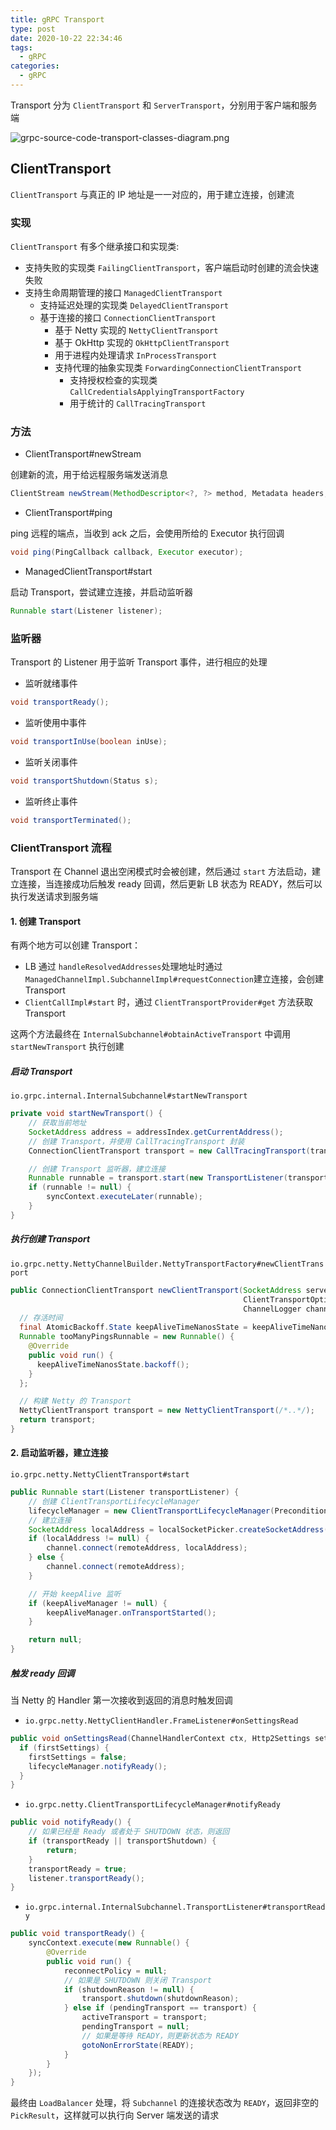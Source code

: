 ```yaml
---
title: gRPC Transport
type: post
date: 2020-10-22 22:34:46
tags:
  - gRPC
categories:
  - gRPC
---
```



Transport 分为 `ClientTransport` 和 `ServerTransport`，分别用于客户端和服务端

![grpc-source-code-transport-classes-diagram.png](https://img.hellowood.dev/picture/grpc-source-code-transport-classes-diagram.png)

## ClientTransport

`ClientTransport` 与真正的 IP 地址是一一对应的，用于建立连接，创建流

### 实现

`ClientTransport` 有多个继承接口和实现类:

- 支持失败的实现类 `FailingClientTransport`，客户端启动时创建的流会快速失败
- 支持生命周期管理的接口 `ManagedClientTransport`
  - 支持延迟处理的实现类 `DelayedClientTransport`
  - 基于连接的接口 `ConnectionClientTransport`
    - 基于 Netty 实现的 `NettyClientTransport`
    - 基于 OkHttp 实现的 `OkHttpClientTransport`
    - 用于进程内处理请求 `InProcessTransport`
    - 支持代理的抽象实现类 `ForwardingConnectionClientTransport`
      - 支持授权检查的实现类 `CallCredentialsApplyingTransportFactory`
      - 用于统计的 `CallTracingTransport`

### 方法

- ClientTransport#newStream

创建新的流，用于给远程服务端发送消息

```java
ClientStream newStream(MethodDescriptor<?, ?> method, Metadata headers, CallOptions callOptions);
```

- ClientTransport#ping

ping 远程的端点，当收到 ack 之后，会使用所给的 Executor 执行回调

```java
void ping(PingCallback callback, Executor executor);
```

- ManagedClientTransport#start

启动 Transport，尝试建立连接，并启动监听器

```java
Runnable start(Listener listener);
```

### 监听器

Transport 的 Listener 用于监听 Transport 事件，进行相应的处理

- 监听就绪事件

```java
void transportReady();
```

- 监听使用中事件

```java
void transportInUse(boolean inUse);
```

- 监听关闭事件

```java
void transportShutdown(Status s);
```

- 监听终止事件

```java
void transportTerminated();
```

### ClientTransport 流程

Transport 在 Channel 退出空闲模式时会被创建，然后通过 `start` 方法启动，建立连接，当连接成功后触发 ready 回调，然后更新 LB 状态为 READY，然后可以执行发送请求到服务端

#### 1. 创建 Transport

有两个地方可以创建 Transport：

- LB 通过 `handleResolvedAddresses`处理地址时通过`ManagedChannelImpl.SubchannelImpl#requestConnection`建立连接，会创建 Transport
- `ClientCallImpl#start` 时，通过 `ClientTransportProvider#get` 方法获取 Transport

这两个方法最终在 `InternalSubchannel#obtainActiveTransport` 中调用 `startNewTransport` 执行创建

##### 启动 Transport

`io.grpc.internal.InternalSubchannel#startNewTransport`

```java
private void startNewTransport() {
    // 获取当前地址
    SocketAddress address = addressIndex.getCurrentAddress();
    // 创建 Transport，并使用 CallTracingTransport 封装
    ConnectionClientTransport transport = new CallTracingTransport(transportFactory.newClientTransport(address, options, transportLogger), callsTracer);

    // 创建 Transport 监听器，建立连接
    Runnable runnable = transport.start(new TransportListener(transport, address));
    if (runnable != null) {
        syncContext.executeLater(runnable);
    }
}
```

##### 执行创建 Transport

`io.grpc.netty.NettyChannelBuilder.NettyTransportFactory#newClientTransport`

```java
public ConnectionClientTransport newClientTransport(SocketAddress serverAddress,
                                                    ClientTransportOptions options,
                                                    ChannelLogger channelLogger) {
  // 存活时间
  final AtomicBackoff.State keepAliveTimeNanosState = keepAliveTimeNanos.getState();
  Runnable tooManyPingsRunnable = new Runnable() {
    @Override
    public void run() {
      keepAliveTimeNanosState.backoff();
    }
  };

  // 构建 Netty 的 Transport
  NettyClientTransport transport = new NettyClientTransport(/*..*/);
  return transport;
}
```

#### 2. 启动监听器，建立连接

`io.grpc.netty.NettyClientTransport#start`

```java
public Runnable start(Listener transportListener) {
    // 创建 ClientTransportLifecycleManager
    lifecycleManager = new ClientTransportLifecycleManager(Preconditions.checkNotNull(transportListener, "listener"));
    // 建立连接
    SocketAddress localAddress = localSocketPicker.createSocketAddress(remoteAddress, eagAttributes);
    if (localAddress != null) {
        channel.connect(remoteAddress, localAddress);
    } else {
        channel.connect(remoteAddress);
    }

    // 开始 keepAlive 监听
    if (keepAliveManager != null) {
        keepAliveManager.onTransportStarted();
    }

    return null;
}
```

##### 触发 ready 回调

当 Netty 的 Handler 第一次接收到返回的消息时触发回调

- `io.grpc.netty.NettyClientHandler.FrameListener#onSettingsRead`

```java
public void onSettingsRead(ChannelHandlerContext ctx, Http2Settings settings) {
  if (firstSettings) {
    firstSettings = false;
    lifecycleManager.notifyReady();
  }
}
```

- `io.grpc.netty.ClientTransportLifecycleManager#notifyReady`

```java
public void notifyReady() {
    // 如果已经是 Ready 或者处于 SHUTDOWN 状态，则返回
    if (transportReady || transportShutdown) {
        return;
    }
    transportReady = true;
    listener.transportReady();
}
```

- `io.grpc.internal.InternalSubchannel.TransportListener#transportReady`

```java
public void transportReady() {
    syncContext.execute(new Runnable() {
        @Override
        public void run() {
            reconnectPolicy = null;
            // 如果是 SHUTDOWN 则关闭 Transport
            if (shutdownReason != null) {
                transport.shutdown(shutdownReason);
            } else if (pendingTransport == transport) {
                activeTransport = transport;
                pendingTransport = null;
                // 如果是等待 READY，则更新状态为 READY
                gotoNonErrorState(READY);
            }
        }
    });
}
```

最终由 `LoadBalancer` 处理，将 `Subchannel` 的连接状态改为 `READY`，返回非空的 `PickResult`，这样就可以执行向 Server 端发送的请求
